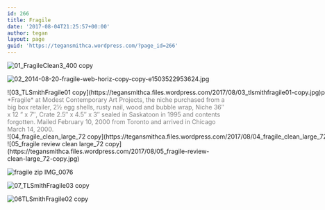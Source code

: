 ```yaml
---
id: 266
title: Fragile
date: '2017-08-04T21:25:57+00:00'
author: tegan
layout: page
guid: 'https://tegansmithca.wordpress.com/?page_id=266'
---
```


![01_FragileClean3_400 copy](https://tegansmithca.files.wordpress.com/2017/08/01_fragileclean3_400-copy.jpg)

![02_2014-08-20-fragile-web-horiz-copy-copy-e1503522953624.jpg](https://tegansmithca.files.wordpress.com/2017/08/02_2014-08-20-fragile-web-horiz-copy-copy-e1503523106907.jpg)

<div class="wp-caption alignnone" id="attachment_269" style="width: 1534px">![03_TLSmithFragile01 copy](https://tegansmithca.files.wordpress.com/2017/08/03_tlsmithfragile01-copy.jpg)photo: Jason Dunda

</div><span style="color:#808080;">*Fragile* at Modest Contemporary Art Projects, the niche purchased from a big box retailer, 2½ egg shells, rusty nail, wood and bubble wrap, Niche 36″ x 12 ” x 7″, Crate 2.5″ x 4.5″ x 3″ sealed in Saskatoon in 1995 and contents forgotten. Mailed February 10, 2000 from Toronto and arrived in Chicago March 14, 2000.</span>

<div class="wp-caption alignnone" id="attachment_270" style="width: 1223px">![04_fragile_clean_large_72 copy](https://tegansmithca.files.wordpress.com/2017/08/04_fragile_clean_large_72-copy.jpg)photo: Jason Dunda

</div>![05_fragile review clean large_72 copy](https://tegansmithca.files.wordpress.com/2017/08/05_fragile-review-clean-large_72-copy.jpg)

![fragile zip IMG_0076](https://tegansmithca.files.wordpress.com/2017/11/fragile-zip-img_0076.jpg)

![07_TLSmithFragile03 copy](https://tegansmithca.files.wordpress.com/2017/08/07_tlsmithfragile03-copy.jpg)

![06TLSmithFragile02 copy](https://tegansmithca.files.wordpress.com/2017/08/06tlsmithfragile02-copy.jpg)